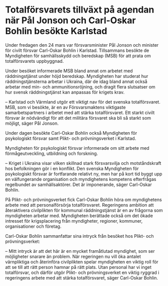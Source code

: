 # Totalförsvarets tillväxt på agendan när Pål Jonson och Carl-Oskar Bohlin besökte Karlstad

Under fredagen den 24 mars var försvarsminister Pål Jonson och minister för civilt försvar Carl\-Oskar Bohlin i Karlstad. Tillsammans besökte de Myndigheten för samhällsskydd och beredskap (MSB) för att prata om totalförsvarets uppbyggnad.


Under besöket informerade MSB bland annat om arbetet med räddningstjänst under höjd beredskap. Myndigheten har studerat hur räddningstjänsterna arbetar i Ukraina, där de idag bland annat också arbetar med min\- och ammunitionsröjning, och dragit flera slutsatser om hur svensk räddningstjänst kan anpassas för krigets krav.

– Karlstad och Värmland utgör ett viktigt nav för det svenska totalförsvaret. MSB, som vi besökte, är en av Försvarsmaktens viktigaste samarbetspartners i arbetet med att stärka totalförsvaret. Ett starkt civilt försvar är nödvändigt för att det militära försvaret ska bli så starkt som möjligt, säger Pål Jonson.

Under dagen besökte Carl\-Oskar Bohlin också Myndigheten för psykologiskt försvar samt Plikt\- och prövningsverket i Karlstad.

Myndigheten för psykologiskt försvar informerade om sitt arbete med förmågeutveckling, utbildning och forskning.

– Kriget i Ukraina visar vilken skillnad stark försvarsvilja och motståndskraft hos befolkningen gör i en konflikt. Den svenska Myndigheten för psykologiskt försvar är fortfarande relativt ny, men har på kort tid byggt upp en välfungerande organisation och myndighetens kompetens efterfrågas regelbundet av samhällsaktörer. Det är imponerande, säger Carl\-Oskar Bohlin.

På Plikt\- och prövningsverket fick Carl\-Oskar Bohlin höra om myndighetens arbete med att personalförsörja totalförsvaret. Regeringens ambition att återaktivera civilplikten för kommunal räddningstjänst är en av frågorna som myndigheten arbetar med. Myndigheten berättade också om det ökade intresset för krigsplacering från myndigheter, regioner, kommuner, organisationer och företag.

Carl\-Oskar Bohlin sammanfattar sina intryck från besöket hos Plikt\- och prövningsverket:

– Mitt intryck är att det här är en mycket framåtlutad myndighet, som ser möjligheter snarare än problem. När regeringen nu vill öka antalet värnpliktiga och återinföra civilplikten spelar myndigheten en viktig roll för att se till att rätt person hamnar på rätt plats. Utan personal har vi inget totalförsvar, och därför utgör Plikt\- och prövningsverket en viktig ryggrad i regeringens arbete med att stärka totalförsvaret, säger Carl\-Oskar Bohlin.
